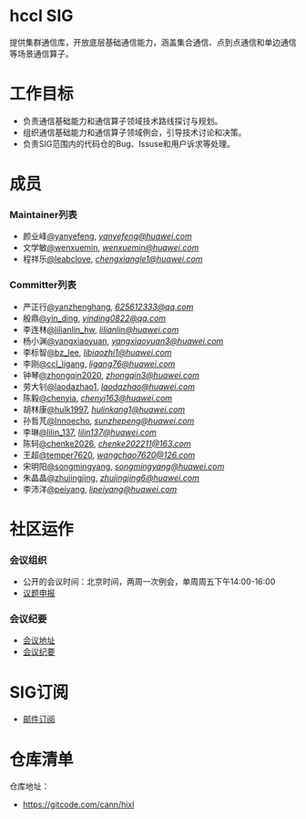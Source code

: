 # hccl SIG
提供集群通信库，开放底层基础通信能力，涵盖集合通信、点到点通信和单边通信等场景通信算子。

# 工作目标
- 负责通信基础能力和通信算子领域技术路线探讨与规划。
- 组织通信基础能力和通信算子领域例会，引导技术讨论和决策。
- 负责SIG范围内的代码仓的Bug、Issuse和用户诉求等处理。

# 成员

### Maintainer列表
- 颜业峰[@yanyefeng](https://gitcode.com/yanyefeng), *yanyefeng@huawei.com*
- 文学敏[@wenxuemin](https://gitcode.com/wenxuemin), *wenxuemin@huawei.com*
- 程祥乐[@leabclove](https://gitcode.com/leabclove), *chengxiangle1@huawei.com*

### Committer列表
- 严正行[@yanzhenghang](https://gitcode.com/yanzhenghang), *625612333@qq.com*
- 殷鼎[@yin_ding](https://gitcode.com/yin_ding), *yinding0822@qq.com*
- 李连林[@lilianlin_hw](https://gitcode.com/lilianlin_hw), *lilianlin@huawei.com*
- 杨小渊[@yangxiaoyuan](https://gitcode.com/yangxiaoyuan), *yangxiaoyuan3@huawei.com*
- 李标智[@bz_lee](https://gitcode.com/bz_lee), *libiaozhi1@huawei.com*
- 李刚[@ccl_ligang](https://gitcode.com/ccl_ligang), *ligang76@huawei.com*
- 钟琴[@zhongqin2020](https://gitcode.com/zhongqin2020), *zhongqin3@huawei.com*
- 劳大钊[@laodazhao1](https://gitcode.com/laodazhao1), *laodazhao@huawei.com*
- 陈毅[@chenyia](https://gitcode.com/chenyia), *chenyi163@huawei.com*
- 胡林康[@hulk1997](https://gitcode.com/hulk1997), *hulinkang1@huawei.com*
- 孙哲芃[@Innoecho](https://gitcode.com/Innoecho), *sunzhepeng@huawei.com*
- 李琳[@lilin_137](https://gitcode.com/lilin_137), *lilin137@huawei.com*
- 陈轲[@chenke2026](https://gitcode.com/chenke2026), *chenke202211@163.com*
- 王超[@temper7620](https://gitcode.com/temper7620), *wangchao7620@126.com*
- 宋明阳[@songmingyang](https://gitcode.com/songmingyang), *songmingyang@huawei.com*
- 朱晶晶[@zhujingjing](https://gitcode.com/zhujingjing), *zhujingjing6@huawei.com*
- 李沛洋[@peiyang](https://gitcode.com/peiyang), *lipeiyang@huawei.com*

# 社区运作

### 会议组织

- 公开的会议时间：北京时间，两周一次例会，单周周五下午14:00-16:00
- [议题申报](https://etherpad.meeting.osinfra.cn/p/sig-hccl)

### 会议纪要

- [会议地址](https://meeting.osinfra.cn/cann/)
- [会议纪要](https://etherpad.meeting.osinfra.cn/p/sig-hccl)

# SIG订阅

- [邮件订阅](https://mailweb.cann.osinfra.cn/mailman3/lists/hccl.cann.osinfra.cn/)

# 仓库清单

仓库地址：
- https://gitcode.com/cann/hixl